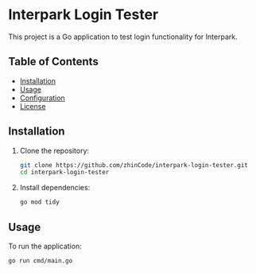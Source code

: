 # Interpark Login Tester

This project is a Go application to test login functionality for Interpark.

## Table of Contents

- [Installation](#installation)
- [Usage](#usage)
- [Configuration](#configuration)
- [License](#license)

## Installation

1. Clone the repository:

    ```sh
    git clone https://github.com/zhinCode/interpark-login-tester.git
    cd interpark-login-tester
    ```

2. Install dependencies:

    ```sh
    go mod tidy
    ```

## Usage

To run the application:

```sh
go run cmd/main.go
